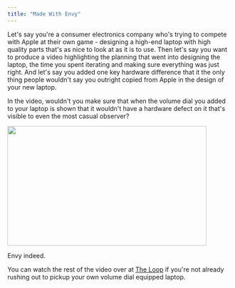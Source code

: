 ```yaml
---
title: "Made With Envy"
---
```

<p>Let's say you're a consumer electronics company who's trying to compete with Apple at their own game - designing a high-end laptop with high quality parts that's as nice to look at as it is to use. Then let's say you want to produce a video highlighting the planning that went into designing the laptop, the time you spent iterating and making sure everything was just right. And let's say you added one key hardware difference that it the only thing people wouldn't say you outright copied from Apple in the design of your new laptop.</p>
<p>In the video, wouldn't you make sure that when the volume dial you added to your laptop is shown that it wouldn't have a hardware defect on it that's visible to even the most casual observer?</p>
<p><img src="https://chrisenns.com/wp-content/uploads/2011/11/Screen-Shot-2011-11-18-at-8.38.43-AM.png" alt="" title="Hardware Envy" width="447" height="269" class="aligncenter size-full wp-image-19809" /></p>
<p>Envy indeed.</p>
<p>You can watch the rest of the video over at <a href="https://www.loopinsight.com/2011/11/18/hp-explains-envy-design/">The Loop</a> if you're not already rushing out to pickup your own volume dial equipped laptop.</p>
